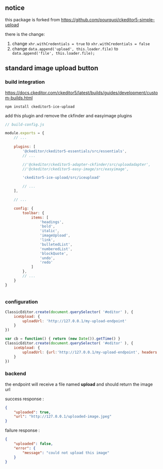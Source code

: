 ## notice
this package is forked from https://github.com/pourquoi/ckeditor5-simple-upload

there is the change:

1. change `xhr.withCredentials = true` to `xhr.withCredentials = false`
2. change  `data.append('upload', this.loader.file)` to ` data.append('file', this.loader.file);`
## standard image upload button

### build integration

https://docs.ckeditor.com/ckeditor5/latest/builds/guides/development/custom-builds.html

```npm install ckeditor5-ice-upload```

add this plugin and remove the ckfinder and easyimage plugins

```javascript
// build-config.js

module.exports = {
	// ...
	
	plugins: [
        '@ckeditor/ckeditor5-essentials/src/essentials',
        // ...

        //'@ckeditor/ckeditor5-adapter-ckfinder/src/uploadadapter',
        //'@ckeditor/ckeditor5-easy-image/src/easyimage',

        'ckeditor5-ice-upload/src/iceupload'

        // ...
    ],

    // ...

    config: {
        toolbar: {
            items: [
                'headings',
                'bold',
                'italic',
                'imageUpload',
                'link',
                'bulletedList',
                'numberedList',
                'blockQuote',
                'undo',
                'redo'
            ]
        },
        // ...
    }
}
        
```

### configuration

```javascript
ClassicEditor.create(document.querySelector( '#editor' ), {
    iceUpload: {
        uploadUrl: 'http://127.0.0.1/my-upload-endpoint'
    }
})
```

```javascript
var cb = function() { return (new Date()).getTime() }
ClassicEditor.create(document.querySelector( '#editor' ), {
    iceUpload: {
        uploadUrl: {url:'http://127.0.0.1/my-upload-endpoint', headers:{ 'x-header':'myhead', 'x-header-cb': cb } }
    }
})
```

### backend

the endpoint will receive a file named **upload** and should return the image url

success response :
```json
{
    "uploaded": true,
    "url": "http://127.0.0.1/uploaded-image.jpeg"
}
```

failure response :
```json
{
    "uploaded": false,
    "error": {
        "message": "could not upload this image"
    }
}
```
